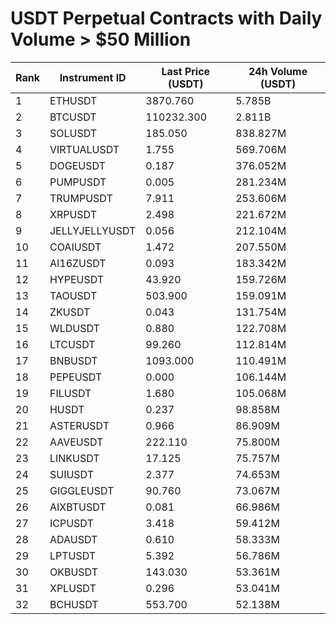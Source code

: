 # USDT Perpetual Contracts with Daily Volume > $50 Million

| Rank | Instrument ID | Last Price (USDT) | 24h Volume (USDT) |
|------|---------------|-------------------|-------------------|
| 1 | ETHUSDT | 3870.760 | 5.785B |
| 2 | BTCUSDT | 110232.300 | 2.811B |
| 3 | SOLUSDT | 185.050 | 838.827M |
| 4 | VIRTUALUSDT | 1.755 | 569.706M |
| 5 | DOGEUSDT | 0.187 | 376.052M |
| 6 | PUMPUSDT | 0.005 | 281.234M |
| 7 | TRUMPUSDT | 7.911 | 253.606M |
| 8 | XRPUSDT | 2.498 | 221.672M |
| 9 | JELLYJELLYUSDT | 0.056 | 212.104M |
| 10 | COAIUSDT | 1.472 | 207.550M |
| 11 | AI16ZUSDT | 0.093 | 183.342M |
| 12 | HYPEUSDT | 43.920 | 159.726M |
| 13 | TAOUSDT | 503.900 | 159.091M |
| 14 | ZKUSDT | 0.043 | 131.754M |
| 15 | WLDUSDT | 0.880 | 122.708M |
| 16 | LTCUSDT | 99.260 | 112.814M |
| 17 | BNBUSDT | 1093.000 | 110.491M |
| 18 | PEPEUSDT | 0.000 | 106.144M |
| 19 | FILUSDT | 1.680 | 105.068M |
| 20 | HUSDT | 0.237 | 98.858M |
| 21 | ASTERUSDT | 0.966 | 86.909M |
| 22 | AAVEUSDT | 222.110 | 75.800M |
| 23 | LINKUSDT | 17.125 | 75.757M |
| 24 | SUIUSDT | 2.377 | 74.653M |
| 25 | GIGGLEUSDT | 90.760 | 73.067M |
| 26 | AIXBTUSDT | 0.081 | 66.986M |
| 27 | ICPUSDT | 3.418 | 59.412M |
| 28 | ADAUSDT | 0.610 | 58.333M |
| 29 | LPTUSDT | 5.392 | 56.786M |
| 30 | OKBUSDT | 143.030 | 53.361M |
| 31 | XPLUSDT | 0.296 | 53.041M |
| 32 | BCHUSDT | 553.700 | 52.138M |
